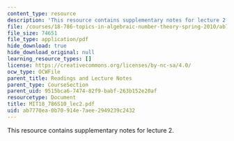 ```yaml
---
content_type: resource
description: 'This resource contains supplementary notes for lecture 2. '
file: /courses/18-786-topics-in-algebraic-number-theory-spring-2010/ab7770ea0b70914e7aee2949239c2432_MIT18_786S10_lec2.pdf
file_size: 74651
file_type: application/pdf
hide_download: true
hide_download_original: null
learning_resource_types: []
license: https://creativecommons.org/licenses/by-nc-sa/4.0/
ocw_type: OCWFile
parent_title: Readings and Lecture Notes
parent_type: CourseSection
parent_uid: 9515bca6-7474-82f9-babf-263b152e20af
resourcetype: Document
title: MIT18_786S10_lec2.pdf
uid: ab7770ea-0b70-914e-7aee-2949239c2432
---
```

This resource contains supplementary notes for lecture 2. 